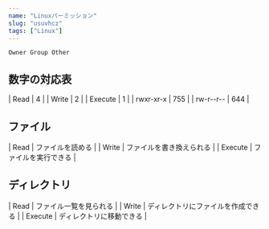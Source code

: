 ```yaml
---
name: "Linuxパーミッション"
slug: "usuvhcz"
tags: ["Linux"]
---
```


```
Owner Group Other
```


## 数字の対応表

| Read | 4 |
| Write | 2 |
| Execute | 1 |
| rwxr-xr-x | 755 |
| rw-r--r-- | 644 |

## ファイル

| Read | ファイルを読める |
| Write | ファイルを書き換えられる |
| Execute | ファイルを実行できる |

## ディレクトリ

| Read | ファイル一覧を見られる |
| Write | ディレクトリにファイルを作成できる |
| Execute | ディレクトリに移動できる |
